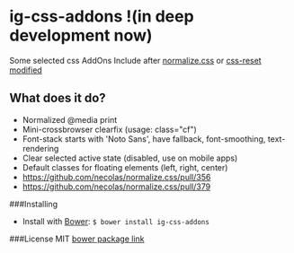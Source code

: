 # ig-css-addons !(in deep development now)
Some selected css AddOns
Include after [normalize.css](https://github.com/necolas/normalize.css) or [css-reset modified](https://github.com/ikeagold/css-reset)

## What does it do?
* Normalized @media print
* Mini-crossbrowser clearfix (usage: class="cf")
* Font-stack starts with 'Noto Sans', have fallback, font-smoothing, text-rendering
* Clear selected active state (disabled, use on mobile apps)
* Default classes for floating elements (left, right, center)
* https://github.com/necolas/normalize.css/pull/356
* https://github.com/necolas/normalize.css/pull/379

###Installing
* Install with [Bower](http://bower.io): `$ bower install ig-css-addons`

###License
MIT
[bower package link](https://www.npmjs.org/package/gulp-gold)